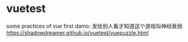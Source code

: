 # vuetest
some practices of vue
first damo:
发给别人看才知道这个游戏叫神经衰弱
  https://shadowdreamer.github.io/vuetest/vuepuzzle.html
